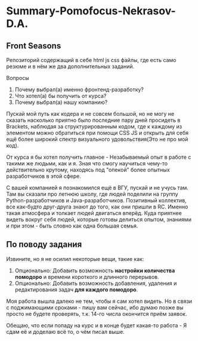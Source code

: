 # Summary-Pomofocus-Nekrasov-D.A.
## Front Seasons
Репозиторий содержащий в себе html js css файлы, где есть само резюме и в нём же два дополнительных заданий.

Вопросы

1. Почему выбрал(а) именно фронтенд-разработку?
2. Что хотел(а) бы получить от курса?
3. Почему выбрал(а) нашу компанию?

Пускай мой путь как кодера и не совсем большой, но не могу не сказать насколько  приятно было последние пару дней просидеть в
Brackets, наблюдая за структурированным кодом, где к каждому из элементом можно обратиться при помощи CSS JS и открыть для себя
ещё более широкий спектр визуального удовольствия(Это не про мой код).

От курса я бы хотел получить главное - Незабываемый опыт в работе с такими же людьми, как и я. Зная что смогу научиться чему-то
действительно крутому, находясь под "опекой" более опытных разработчиков в этой сфере.

С вашей компанией я познакомился ещё в ВГУ, пускай и не учусь там. Там вы сказали про летнюю школу, где людей поделили на группу
Python-разработчиков и Java-разработчиков. Позитивный коллектив, все как-будто друг-друга знают до того, как они пришли в RC.
Именно такая атмосфера и толкает людей двигаться вперёд. Куда приятнее видеть вокруг себя людей, которые готовы делиться опытом, 
знаниями и при этом - быть словно как одна большая семья.

## По поводу задания

Извините, но я не осилил некоторые вещи, такие как:

1. Опционально: Добавить возможность **настройки количества помодоро** и времени короткого и длинного перерывов.
2. Опционально: Добавить возможность добавления, удаления и редактирования задач **для каждого помодоро**.

Моя работа вышла далеко не тем, чтобы я сам хотел видеть. Но в связи с поджимающими сроками - пишу вам сейчас, ибо думаю позже вы просто не будете проверять,
т.к. 14-го числа окончится приём заявок.

Обещаю, что если попаду на курс и в конце будет какая-то работа - Я сдам её и доделаю всё то, о чём писал выше.
